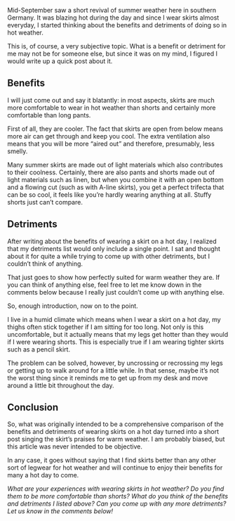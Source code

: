 Mid-September saw a short revival of summer weather here in southern Germany. It was blazing hot during the day and since I wear skirts almost everyday, I started thinking about the benefits and detriments of doing so in hot weather.

This is, of course, a very subjective topic. What is a benefit or detriment for me may not be for someone else, but since it was on my mind, I figured I would write up a quick post about it.

Benefits
--------

I will just come out and say it blatantly: in most aspects, skirts are much more comfortable to wear in hot weather than shorts and certainly more comfortable than long pants. 

First of all, they are cooler. The fact that skirts are open from below means more air can get through and keep you cool. The extra ventilation also means that you will be more “aired out” and therefore, presumably, less smelly.

Many summer skirts are made out of light materials which also contributes to their coolness. Certainly, there are also pants and shorts made out of light materials such as linen, but when you combine it with an open bottom and a flowing cut (such as with A-line skirts), you get a perfect trifecta that can be so cool, it feels like you’re hardly wearing anything at all. Stuffy shorts just can’t compare.

Detriments
----------

After writing about the benefits of wearing a skirt on a hot day, I realized that my detriments list would only include a single point. I sat and thought about it for quite a while trying to come up with other detriments, but I couldn’t think of anything.

That just goes to show how perfectly suited for warm weather they are. If you can think of anything else, feel free to let me know down in the comments below because I really just couldn’t come up with anything else.

So, enough introduction, now on to the point.

I live in a humid climate which means when I wear a skirt on a hot day, my thighs often stick together if I am sitting for too long. Not only is this uncomfortable, but it actually means that my legs get hotter than they would if I were wearing shorts. This is especially true if I am wearing tighter skirts such as a pencil skirt.

The problem can be solved, however, by uncrossing or recrossing my legs or getting up to walk around for a little while. In that sense, maybe it’s not the worst thing since it reminds me to get up from my desk and move around a little bit throughout the day.

Conclusion
----------

So, what was originally intended to be a comprehensive comparison of the benefits and detriments of wearing skirts on a hot day turned into a short post singing the skirt’s praises for warm weather. I am probably biased, but this article was never intended to be objective.

In any case, it goes without saying that I find skirts better than any other sort of legwear for hot weather and will continue to enjoy their benefits for many a hot day to come.

*What are your experiences with wearing skirts in hot weather? Do you find them to be more comfortable than shorts? What do you think of the benefits and detriments I listed above? Can you come up with any more detriments? Let us know in the comments below!*